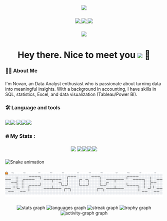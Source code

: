 <div align="center">
  <img height="150" src="https://media.giphy.com/media/M9gbBd9nbDrOTu1Mqx/giphy.gif"  />
</div>

###

<div align="center">
  <a href="https://www.linkedin.com/in/novan-rizki-wicaksono16" target="_blank">
    <img src="https://img.shields.io/badge/LinkedIn-0077B5?style=for-the-badge&logo=linkedin&logoColor=white"  />
  </a>
  <a href="mailto:novanrizki1234@gmail.com" target="_blank">
    <img src="https://img.shields.io/badge/Gmail-D14836?style=for-the-badge&logo=gmail&logoColor=white"  />
  <a href="https://github.com/novan1230" target="_blank">
    <img src="https://img.shields.io/badge/GitHub-100000?style=for-the-badge&logo=github&logoColor=white"/>
  </a>
</div>

###

<div align="center">
  <img src="https://visitor-badge.laobi.icu/badge?page_id=novan1230.novan1230&"  />
</div>

###

<h1 align="center">Hey there. Nice to meet you <img height="20" src="[https://media.giphy.com/media/M9gbBd9nbDrOTu1Mqx/giphy.gif](https://github.com/JayantGoel001/JayantGoel001/raw/master/GIF/Hi.gif)" /> 👋</h1>  


###

<h3 align="left">👩‍💻  About Me</h3>

###

<p align="left">I'm Novan, an Data Analyst enthusiast who is passionate about turning data into meaningful insights. With a background in accounting, I have skills in SQL, statistics, Excel, and data visualization (Tableau/Power BI).</p>

###

<h3 align="left">🛠 Language and tools</h3>

###

<div align="left">
    <img src="https://custom-icon-badges.demolab.com/badge/Tableau-0176D3?logo=tableau&logoColor=fff" /><img src="https://img.shields.io/badge/MySQL-4479A1?logo=mysql&logoColor=fff" />
    <img src="https://custom-icon-badges.demolab.com/badge/Power%20BI-F1C912?logo=power-bi&logoColor=fff" /><img src="https://img.shields.io/badge/Microsoft_Excel-217346?style=for-the-badge&logo=microsoft-excel&logoColor=white" /><img src="https://img.shields.io/badge/Google%20Sheets-34A853?style=for-the-badge&logo=google-sheets&logoColor=white" /></div>

###

<h3 align="left">🔥   My Stats :</h3>

###

<div align="center">
<img src="https://custom-icon-badges.demolab.com/badge/Tableau-0176D3?logo=tableau&logoColor=fff" /> <img src="https://img.shields.io/badge/MySQL-4479A1?logo=mysql&logoColor=fff" /><img src="https://custom-icon-badges.demolab.com/badge/Power%20BI-F1C912?logo=power-bi&logoColor=fff" /><img src="https://img.shields.io/badge/Microsoft_Excel-217346?style=for-the-badge&logo=microsoft-excel&logoColor=white" /><img src="https://img.shields.io/badge/Google%20Sheets-34A853?style=for-the-badge&logo=google-sheets&logoColor=white" /></div>

###

<img src="https://raw.githubusercontent.com/novan1230/novan1230/output/snake.svg" alt="Snake animation" />

###

<picture>
  <source media="(prefers-color-scheme: dark)" srcset="https://raw.githubusercontent.com/novan1230/novan1230/output/pacman-contribution-graph-dark.svg">
  <source media="(prefers-color-scheme: light)" srcset="https://raw.githubusercontent.com/novan1230/novan1230/output/pacman-contribution-graph.svg">
  <img alt="pacman contribution graph" src="https://raw.githubusercontent.com/novan1230/novan1230/output/pacman-contribution-graph.svg">
</picture>

###

<div align="center">
  <img src="https://github-readme-stats.vercel.app/api?username=novan1230&hide_title=false&hide_rank=false&show_icons=true&include_all_commits=true&count_private=true&disable_animations=false&theme=dracula&locale=en&hide_border=false&order=1" height="150" alt="stats graph"  />
  <img src="https://github-readme-stats.vercel.app/api/top-langs?username=novan1230&locale=en&hide_title=false&layout=compact&card_width=320&langs_count=5&theme=dracula&hide_border=false&order=2" height="150" alt="languages graph"  />
  <img src="https://streak-stats.demolab.com?user=novan1230&locale=en&mode=daily&theme=dracula&hide_border=false&border_radius=5&order=3" height="150" alt="streak graph"  />
  <img src="https://github-profile-trophy.vercel.app?username=novan1230&theme=dracula&column=-1&row=1&margin-w=8&margin-h=8&no-bg=false&no-frame=false&order=4" height="150" alt="trophy graph"  />
  <img src="https://github-readme-activity-graph.vercel.app/graph?username=novan1230&radius=16&theme=react&area=true&order=5" height="300" alt="activity-graph graph"  />
</div>

###
